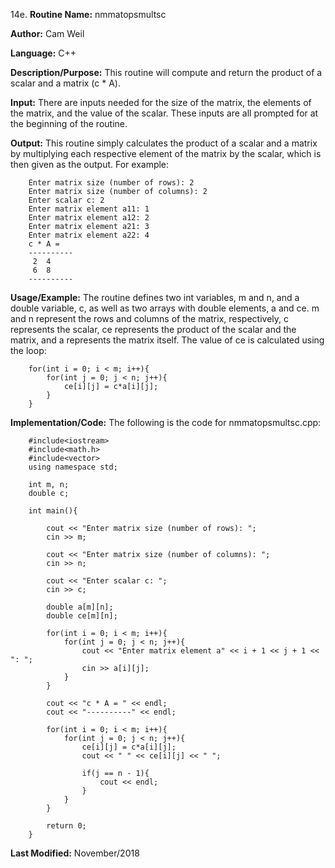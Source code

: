 14e. **Routine Name:**           nmmatopsmultsc

   **Author:** Cam Weil

   **Language:** C++

   **Description/Purpose:** This routine will compute and return the product of a scalar and a matrix (c * A).
   
   **Input:** There are inputs needed for the size of the matrix, the elements of the matrix, and the value of the scalar. These inputs are all prompted for at the beginning of the routine.

   **Output:** This routine simply calculates the product of a scalar and a matrix by multiplying each respective element of the matrix by the scalar, which is then given as the output. For example:
   
        Enter matrix size (number of rows): 2
        Enter matrix size (number of columns): 2
        Enter scalar c: 2
        Enter matrix element a11: 1
        Enter matrix element a12: 2
        Enter matrix element a21: 3
        Enter matrix element a22: 4
        c * A = 
        ----------
         2  4 
         6  8 
        ----------

   **Usage/Example:** The routine defines two int variables, m and n, and a double variable, c, as well as two arrays with double elements, a and ce. m and n represent the rows and columns of the matrix, respectively, c represents the scalar, ce represents the product of the scalar and the matrix, and a represents the matrix itself. The value of ce is calculated using the loop:
   
        for(int i = 0; i < m; i++){
            for(int j = 0; j < n; j++){
                ce[i][j] = c*a[i][j];
            }
        }

   **Implementation/Code:** The following is the code for nmmatopsmultsc.cpp:

        #include<iostream>
        #include<math.h>
        #include<vector>
        using namespace std;

        int m, n;
        double c;

        int main(){

            cout << "Enter matrix size (number of rows): ";
            cin >> m;

            cout << "Enter matrix size (number of columns): ";
            cin >> n;
            
            cout << "Enter scalar c: ";
            cin >> c;

            double a[m][n];
            double ce[m][n];

            for(int i = 0; i < m; i++){
                for(int j = 0; j < n; j++){
                    cout << "Enter matrix element a" << i + 1 << j + 1 << ": ";
                    cin >> a[i][j];
                }
            }

            cout << "c * A = " << endl;
            cout << "----------" << endl;

            for(int i = 0; i < m; i++){
                for(int j = 0; j < n; j++){
                    ce[i][j] = c*a[i][j];
                    cout << " " << ce[i][j] << " ";

                    if(j == n - 1){
                        cout << endl;
                    }
                }
            }

            return 0;
        }

   **Last Modified:** November/2018
